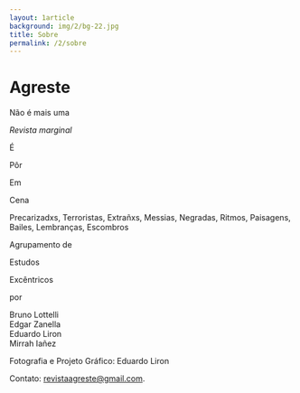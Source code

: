 ```yaml
---
layout: 1article
background: img/2/bg-22.jpg
title: Sobre
permalink: /2/sobre
---
```


<h1>Agreste</h1>

Não é mais uma

_Revista marginal_

É

Pôr

Em

Cena

Precarizadxs, Terroristas, Extrañxs, Messias, Negradas, Ritmos, Paisagens, Bailes, Lembranças, Escombros



Agrupamento de

Estudos

Excêntricos

por

Bruno Lottelli<br />
Edgar Zanella<br />
Eduardo Liron<br />
Mirrah Iañez<br />

Fotografia e Projeto Gráfico: Eduardo Liron

Contato: <a href="mailto:revistaagreste@gmail.com">revistaagreste@gmail.com</a>.
